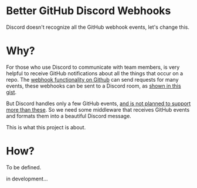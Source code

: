 # Better GitHub Discord Webhooks
Discord doesn't recognize all the GitHub webhook events, let's change this.

# Why?
For those who use Discord to communicate with team members, is very helpful to receive GitHub notifications about all the things that occur on a repo.
The [webhook functionality on Github](https://docs.github.com/en/webhooks) can send requests for many events, these webhooks can be sent to a Discord room, as [shown in this gist](https://gist.github.com/jagrosh/5b1761213e33fc5b54ec7f6379034a22).

But Discord handles only a few GitHub events, [and is not planned to support more than these](https://github.com/discord/discord-api-docs/issues/6203#issuecomment-1608151265). So we need some middleware that receives GitHub events and formats them into a beautiful Discord message.

This is what this project is about.

# How?
To be defined.

in development...

